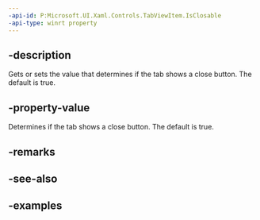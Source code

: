 ```yaml
---
-api-id: P:Microsoft.UI.Xaml.Controls.TabViewItem.IsClosable
-api-type: winrt property
---
```


## -description

Gets or sets the value that determines if the tab shows a close button. The default is true.

## -property-value

Determines if the tab shows a close button. The default is true.

## -remarks

## -see-also

## -examples

